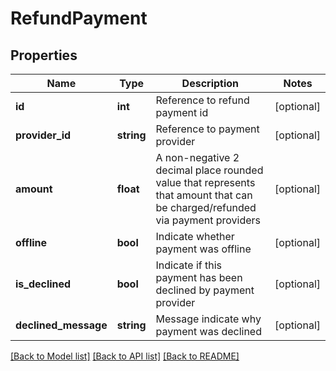 # RefundPayment

## Properties
Name | Type | Description | Notes
------------ | ------------- | ------------- | -------------
**id** | **int** | Reference to refund payment id | [optional] 
**provider_id** | **string** | Reference to payment provider | [optional] 
**amount** | **float** | A non-negative 2 decimal place rounded value that represents that amount that can be charged/refunded via payment providers | [optional] 
**offline** | **bool** | Indicate whether payment was offline | [optional] 
**is_declined** | **bool** | Indicate if this payment has been declined by payment provider | [optional] 
**declined_message** | **string** | Message indicate why payment was declined | [optional] 

[[Back to Model list]](../../README.md#documentation-for-models) [[Back to API list]](../../README.md#documentation-for-api-endpoints) [[Back to README]](../../README.md)

